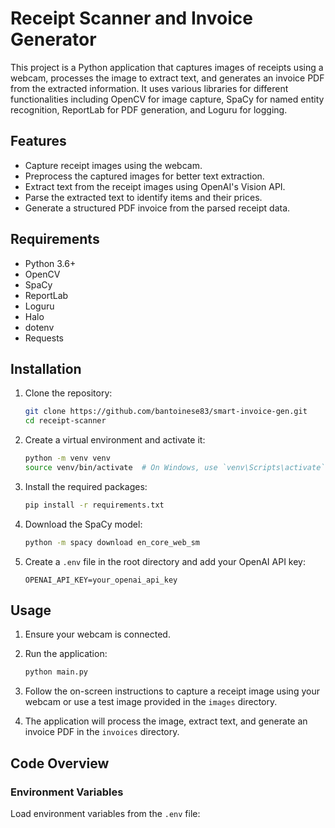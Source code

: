 # Receipt Scanner and Invoice Generator

This project is a Python application that captures images of receipts using a webcam, processes the image to extract text, and generates an invoice PDF from the extracted information. It uses various libraries for different functionalities including OpenCV for image capture, SpaCy for named entity recognition, ReportLab for PDF generation, and Loguru for logging.

## Features

- Capture receipt images using the webcam.
- Preprocess the captured images for better text extraction.
- Extract text from the receipt images using OpenAI's Vision API.
- Parse the extracted text to identify items and their prices.
- Generate a structured PDF invoice from the parsed receipt data.

## Requirements

- Python 3.6+
- OpenCV
- SpaCy
- ReportLab
- Loguru
- Halo
- dotenv
- Requests

## Installation

1. Clone the repository:

    ```sh
    git clone https://github.com/bantoinese83/smart-invoice-gen.git
    cd receipt-scanner
    ```

2. Create a virtual environment and activate it:

    ```sh
    python -m venv venv
    source venv/bin/activate  # On Windows, use `venv\Scripts\activate`
    ```

3. Install the required packages:

    ```sh
    pip install -r requirements.txt
    ```

4. Download the SpaCy model:

    ```sh
    python -m spacy download en_core_web_sm
    ```

5. Create a `.env` file in the root directory and add your OpenAI API key:

    ```env
    OPENAI_API_KEY=your_openai_api_key
    ```

## Usage

1. Ensure your webcam is connected.

2. Run the application:

    ```sh
    python main.py
    ```

3. Follow the on-screen instructions to capture a receipt image using your webcam or use a test image provided in the `images` directory.

4. The application will process the image, extract text, and generate an invoice PDF in the `invoices` directory.

## Code Overview

### Environment Variables

Load environment variables from the `.env` file:
 

